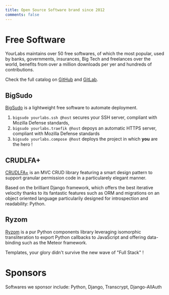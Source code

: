 ```yaml
---
title: Open Source Software brand since 2012
comments: false
---
```


# Free Software

YourLabs maintains over 50 free softwares, of which the most popular, used by
banks, governments, insurances, Big Tech and freelances over the world,
benefits from over a million downloads per yer and hundreds of contributions.

Check the full catalog on [GitHub](https://github.com/yourlabs) and
[GitLab](https://yourlabs.io/oss).

## BigSudo

[BigSudo](https://yourlabs.io/oss/bigsudo) is a lightweight free software to
automate deployment.

1. `bigsudo yourlabs.ssh @host` secures your SSH server, compliant with Mozilla
Defense standards,
2. `bigsudo yourlabs.traefik @host` depoys an automatic HTTPS server, compliant
with Mozilla Defense standards
3. `bigsudo yourlabs.compose @host` deploys the project in which **you** are
the hero !

## CRUDLFA+

[CRUDLFA+](https://yourlabs.io/oss/crudlfap) is an MVC CRUD library featuring a
smart design pattern to support granular permission code in a particularely
elegant manner.

Based on the brilliant Django framework, which offers the best iterative
velocity thanks to its fantastic features such as ORM and migrations on an
object oriented language particularily designed for introspection and
readability: Python.

## Ryzom

[Ryzom](https://yourlabs.io/oss/ryzom) is a pur Python components library
leveraging isomorphic transliteration to export Python callbacks to JavaScript
and offering data-binding such as the Meteor framework.

Templates, your glory didn't survive the new wave of "Full Stack" !

# Sponsors

Softwares we sponsor include: Python, Django, Transcrypt, Django-AllAuth
